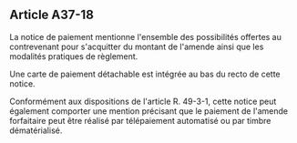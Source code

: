 Article A37-18
----
La notice de paiement mentionne l'ensemble des possibilités offertes au
contrevenant pour s'acquitter du montant de l'amende ainsi que les modalités
pratiques de règlement.

Une carte de paiement détachable est intégrée au bas du recto de cette notice.

Conformément aux dispositions de l'article R. 49-3-1, cette notice peut
également comporter une mention précisant que le paiement de l'amende
forfaitaire peut être réalisé par télépaiement automatisé ou par timbre
dématérialisé.
